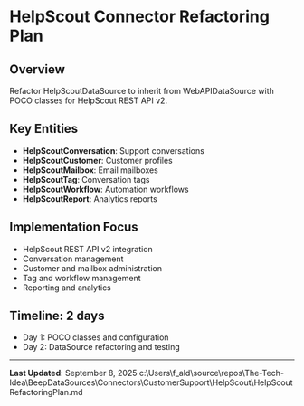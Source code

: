 # HelpScout Connector Refactoring Plan

## Overview
Refactor HelpScoutDataSource to inherit from WebAPIDataSource with POCO classes for HelpScout REST API v2.

## Key Entities
- **HelpScoutConversation**: Support conversations
- **HelpScoutCustomer**: Customer profiles
- **HelpScoutMailbox**: Email mailboxes
- **HelpScoutTag**: Conversation tags
- **HelpScoutWorkflow**: Automation workflows
- **HelpScoutReport**: Analytics reports

## Implementation Focus
- HelpScout REST API v2 integration
- Conversation management
- Customer and mailbox administration
- Tag and workflow management
- Reporting and analytics

## Timeline: 2 days
- Day 1: POCO classes and configuration
- Day 2: DataSource refactoring and testing

---

**Last Updated**: September 8, 2025</content>
<parameter name="filePath">c:\Users\f_ald\source\repos\The-Tech-Idea\BeepDataSources\Connectors\CustomerSupport\HelpScout\HelpScoutRefactoringPlan.md
